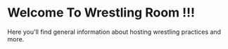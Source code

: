 # Welcome To Wrestling Room !!!

Here you'll find general information about hosting wrestling practices and more.